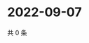 # 2022-09-07

共 0 条

<!-- BEGIN WEIBO -->
<!-- 最后更新时间 Wed Sep 07 2022 21:51:00 GMT+0800 (China Standard Time) -->

<!-- END WEIBO -->
